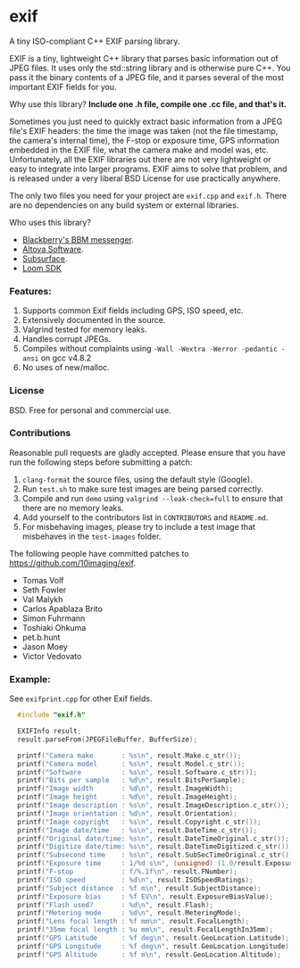 exif
====

A tiny ISO-compliant C++ EXIF parsing library.

EXIF is a tiny, lightweight C++ library that parses basic information out of JPEG files. It uses only the std::string library and is otherwise pure C++. You pass it the binary contents of a JPEG file, and it parses several of the most important EXIF fields for you.

Why use this library? __Include one .h file, compile one .cc file, and that's it.__

Sometimes you just need to quickly extract basic information from a JPEG file's EXIF headers: the time the image was taken (not the file timestamp, the camera's internal time), the F-stop or exposure time, GPS information embedded in the EXIF file, what the camera make and model was, etc. Unfortunately, all the EXIF libraries out there are not very lightweight or easy to integrate into larger programs. EXIF aims to solve that problem, and is released under a very liberal BSD License for use practically anywhere.

The only two files you need for your project are `exif.cpp` and `exif.h`. There are no dependencies on any build system or external libraries.

Who uses this library?

  * [Blackberry's BBM messenger](http://us.blackberry.com/legal/thirdpartysoftware/bbmthirdparty/x-platform-bbm.html).
  * [Altova Software](http://www.altova.com/legal_3rdparty.html).
  * [Subsurface](http://trac.hohndel.org/browser/subsurface/qt-ui/exif.h?rev=a3d82bf9b1bf7a25e20e75aceeafe80cbc4f78f3).
  * [Loom SDK](https://github.com/LoomSDK/LoomSDK/blob/master/loom/vendor/jheadexif/easyexif.h)

### Features:

  1. Supports common Exif fields including GPS, ISO speed, etc.
  2. Extensively documented in the source.
  3. Valgrind tested for memory leaks.
  4. Handles corrupt JPEGs.
  5. Compiles without complaints using `-Wall -Wextra -Werror -pedantic -ansi` on gcc v4.8.2
  6. No uses of new/malloc.

### License

BSD. Free for personal and commercial use.

### Contributions

Reasonable pull requests are gladly accepted. Please ensure that you have run the following steps before submitting a patch:

  1. `clang-format` the source files, using the default style (Google).
  2. Run `test.sh` to make sure test images are being parsed correctly.
  3. Compile and run `demo` using `valgrind --leak-check=full` to ensure that there are no memory leaks.
  4. Add yourself to the contributors list in `CONTRIBUTORS` and `README.md`.
  5. For misbehaving images, please try to include a test image that misbehaves in the `test-images` folder.

The following people have committed patches to https://github.com/10imaging/exif.

  * Tomas Volf
  * Seth Fowler
  * Val Malykh
  * Carlos Apablaza Brito
  * Simon Fuhrmann
  * Toshiaki Ohkuma
  * pet.b.hunt
  * Jason Moey
  * Victor Vedovato


### Example:

See `exifprint.cpp` for other Exif fields.

```C++
  #include "exif.h"

  EXIFInfo result;
  result.parseFrom(JPEGFileBuffer, BufferSize);

  printf("Camera make       : %s\n", result.Make.c_str());
  printf("Camera model      : %s\n", result.Model.c_str());
  printf("Software          : %s\n", result.Software.c_str());
  printf("Bits per sample   : %d\n", result.BitsPerSample);
  printf("Image width       : %d\n", result.ImageWidth);
  printf("Image height      : %d\n", result.ImageHeight);
  printf("Image description : %s\n", result.ImageDescription.c_str());
  printf("Image orientation : %d\n", result.Orientation);
  printf("Image copyright   : %s\n", result.Copyright.c_str());
  printf("Image date/time   : %s\n", result.DateTime.c_str());
  printf("Original date/time: %s\n", result.DateTimeOriginal.c_str());
  printf("Digitize date/time: %s\n", result.DateTimeDigitized.c_str());
  printf("Subsecond time    : %s\n", result.SubSecTimeOriginal.c_str());
  printf("Exposure time     : 1/%d s\n", (unsigned) (1.0/result.ExposureTime));
  printf("F-stop            : f/%.1f\n", result.FNumber);
  printf("ISO speed         : %d\n", result.ISOSpeedRatings);
  printf("Subject distance  : %f m\n", result.SubjectDistance);
  printf("Exposure bias     : %f EV\n", result.ExposureBiasValue);
  printf("Flash used?       : %d\n", result.Flash);
  printf("Metering mode     : %d\n", result.MeteringMode);
  printf("Lens focal length : %f mm\n", result.FocalLength);
  printf("35mm focal length : %u mm\n", result.FocalLengthIn35mm);
  printf("GPS Latitude      : %f deg\n", result.GeoLocation.Latitude);
  printf("GPS Longitude     : %f deg\n", result.GeoLocation.Longitude);
  printf("GPS Altitude      : %f m\n", result.GeoLocation.Altitude);
```
